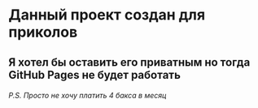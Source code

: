 # Данный проект создан для приколов
## Я хотел бы оставить его приватным но тогда GitHub Pages не будет работать
###### P.S. Просто не хочу платить 4 бакса в месяц
